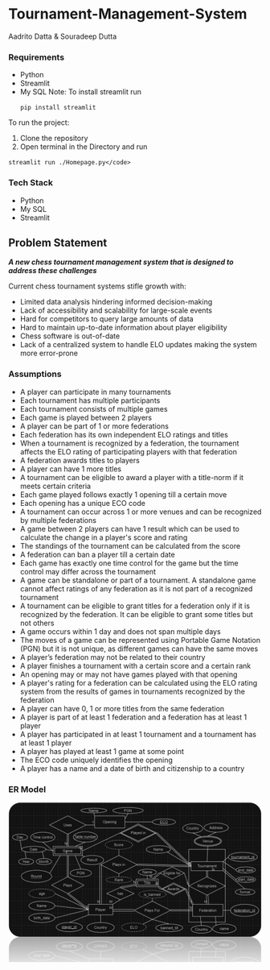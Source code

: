 # Tournament-Management-System
Aadrito Datta & Souradeep Dutta

### Requirements
- Python
- Streamlit
- My SQL
Note: To install streamlit run
  ```
  pip install streamlit
  ```

To run the project:
1. Clone the repository
2. Open terminal in the Directory and run
```
streamlit run ./Homepage.py</code>
```

### Tech Stack
- Python
- My SQL
- Streamlit

## Problem Statement
***A new chess tournament management system that is designed to address these challenges***

Current chess tournament systems stifle growth with:
- Limited data analysis hindering informed decision-making
- Lack of accessibility and scalability for large-scale events
- Hard for competitors to query large amounts of data
- Hard to maintain up-to-date information about player eligibility
- Chess software is out-of-date
- Lack of a centralized system to handle ELO updates making the system more error-prone

### Assumptions
- A player can participate in many tournaments
- Each tournament has multiple participants
- Each tournament consists of multiple games
- Each game is played between 2 players
- A player can be part of 1 or more federations
- Each federation has its own independent ELO ratings and titles
- When a tournament is recognized by a federation, the tournament affects the ELO rating of participating players with that federation
- A federation awards titles to players
- A player can have 1 more titles
- A tournament can be eligible to award a player with a title-norm if it meets certain criteria
- Each game played follows exactly 1 opening till a certain move
- Each opening has a unique ECO code
- A tournament can occur across 1 or more venues and can be recognized by multiple federations
- A game between 2 players can have 1 result which can be used to calculate the change in a player's score and rating
- The standings of the tournament can be calculated from the score
- A federation can ban a player till a certain date
- Each game has exactly one time control for the game but the time control may differ across the tournament
- A game can be standalone or part of a tournament. A standalone game cannot affect ratings of any federation as it is not part of a recognized tournament
- A tournament can be eligible to grant titles for a federation only if it is recognized by the federation. It can be eligible to grant some titles but not others
- A game occurs within 1 day and does not span multiple days
- The moves of a game can be represented using Portable Game Notation (PGN) but it is not unique, as different games can have the same moves
- A player’s federation may not be related to their country
- A player finishes a tournament with a certain score and a certain rank
- An opening may or may not have games played with that opening
- A player's rating for a federation can be calculated using the ELO rating system from the results of games in tournaments recognized by the federation
- A player can have 0, 1 or more titles from the same federation
- A player is part of at least 1 federation and a federation has at least 1 player
- A player has participated in at least 1 tournament and a tournament has at least 1 player
- A player has played at least 1 game at some point
- The ECO code uniquely identifies the opening
- A player has a name and a date of birth and citizenship to a country

### ER Model
<img src="Picture.png">
